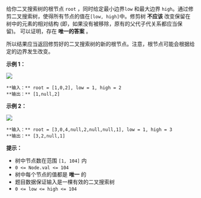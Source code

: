 给你二叉搜索树的根节点 `root` ，同时给定最小边界`low` 和最大边界 `high`。通过修剪二叉搜索树，使得所有节点的值在`[low,
high]`中。修剪树 **不应该**  改变保留在树中的元素的相对结构 (即，如果没有被移除，原有的父代子代关系都应当保留)。 可以证明，存在
**唯一的答案**  。

所以结果应当返回修剪好的二叉搜索树的新的根节点。注意，根节点可能会根据给定的边界发生改变。



**示例 1：**

![](https://assets.leetcode.com/uploads/2020/09/09/trim1.jpg)

    
    
    **输入：** root = [1,0,2], low = 1, high = 2
    **输出：** [1,null,2]
    

**示例 2：**

![](https://assets.leetcode.com/uploads/2020/09/09/trim2.jpg)

    
    
    **输入：** root = [3,0,4,null,2,null,null,1], low = 1, high = 3
    **输出：** [3,2,null,1]
    



**提示：**

  * 树中节点数在范围 `[1, 104]` 内
  * `0 <= Node.val <= 104`
  * 树中每个节点的值都是 **唯一** 的
  * 题目数据保证输入是一棵有效的二叉搜索树
  * `0 <= low <= high <= 104`

